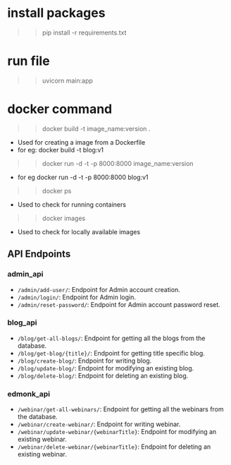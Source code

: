 # install packages
>> pip install -r requirements.txt

# run file
>> uvicorn main:app


# docker command
>> docker build -t image_name:version .
- Used for creating a image from a Dockerfile
- for eg: docker build -t blog:v1

>> docker run -d -t -p 8000:8000 image_name:version
- for eg docker run -d -t -p 8000:8000 blog:v1

>> docker ps
- Used to check for running containers

>> docker images
- Used to check for locally available images


## API Endpoints

### admin_api

- `/admin/add-user/`: Endpoint for Admin account creation.
- `/admin/login/`: Endpoint for Admin login.
- `/admin/reset-password/`: Endpoint for Admin account password reset.


### blog_api

- `/blog/get-all-blogs/`: Endpoint for getting all the blogs from the database.
- `/blog/get-blog/{title}/`: Endpoint for getting title specific blog.
- `/blog/create-blog/`: Endpoint for writing blog.
- `/blog/update-blog/`: Endpoint for modifying an existing blog.
- `/blog/delete-blog/`: Endpoint for deleting an existing blog.


### edmonk_api

- `/webinar/get-all-webinars/`: Endpoint for getting all the webinars from the database.
- `/webinar/create-webinar/`: Endpoint for writing webinar.
- `/webinar/update-webinar/{webinarTitle}`: Endpoint for modifying an existing webinar.
- `/webinar/delete-webinar/{webinarTitle}`: Endpoint for deleting an existing webinar.